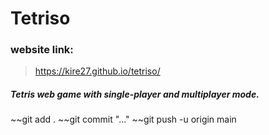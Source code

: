 # Tetriso

### website link:
> https://kire27.github.io/tetriso/

##### Tetris web game with single-player and multiplayer mode.

~~git add .
~~git commit "..."
~~git push -u origin main